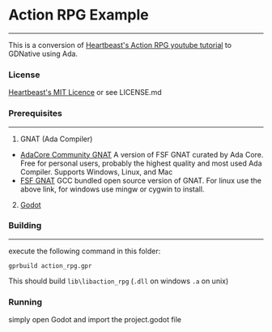 # Action RPG Example

---

This is a conversion of [Heartbeast's Action RPG youtube tutorial](https://www.youtube.com/watch?v=mAbG8Oi-SvQ&list=PL9FzW-m48fn2SlrW0KoLT4n5egNdX-W9a) to GDNative using Ada.

### License

[Heartbeast's MIT Licence](https://github.com/uheartbeast/youtube-tutorials/blob/50fa9c2b8c6349a607a4dd731da1d6c2bc73f48e/LICENSE)
or see LICENSE.md

### Prerequisites

---

1. GNAT (Ada Compiler)
  * [AdaCore Community GNAT](https://www.adacore.com/download)
    A version of FSF GNAT curated by Ada Core. Free for personal users, probably the highest quality and most used Ada Compiler. Supports Windows, Linux, and Mac
  * [FSF GNAT](https://www.gnu.org/software/gnat/)
    GCC bundled open source version of GNAT. For linux use the above link, for windows use mingw or cygwin to install.
2. [Godot](https://godotengine.org/download)

### Building

---

execute the following command in this folder:

```
gprbuild action_rpg.gpr
```

This should build `lib\libaction_rpg` (`.dll` on windows `.a` on unix)

### Running

simply open Godot and import the project.godot file

